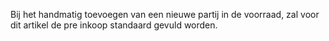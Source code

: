 Bij het handmatig toevoegen van een nieuwe partij in de voorraad, zal voor dit artikel de pre inkoop standaard gevuld worden.